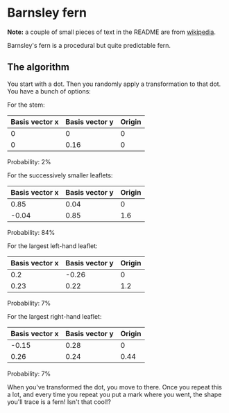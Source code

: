 # Barnsley fern
**Note:** a couple of small pieces of text in the README are from [wikipedia](https://en.wikipedia.org/wiki/Barnsley_fern).

Barnsley's fern is a procedural but quite predictable fern.

## The algorithm
You start with a dot. Then you randomly apply a transformation to that dot. You have a bunch of options:

For the stem:

| Basis vector x | Basis vector y | Origin |
| -------------- | -------------- | ------ |
| 0              | 0              | 0      |
| 0              | 0.16           | 0      |

Probability: 2%

For the successively smaller leaflets:

| Basis vector x | Basis vector y | Origin |
| -------------- | -------------- | ------ |
| 0.85           | 0.04           | 0      |
| -0.04          | 0.85           | 1.6    |

Probability: 84%

For the largest left-hand leaflet:

| Basis vector x | Basis vector y | Origin |
| -------------- | -------------- | ------ |
| 0.2            | -0.26          | 0      |
| 0.23           | 0.22           | 1.2    |

Probability: 7%

For the largest right-hand leaflet:

| Basis vector x | Basis vector y | Origin |
| -------------- | -------------- | ------ |
| -0.15          | 0.28           | 0      |
| 0.26           | 0.24           | 0.44   |

Probability: 7%

When you've transformed the dot, you move to there. Once you repeat this a lot, and every time you repeat you put a mark where you  went, the shape you'll trace is a fern! Isn't that cool!?
